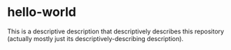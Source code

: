 # hello-world
This is a descriptive description that descriptively describes this repository (actually mostly just its descriptively-describing description).
